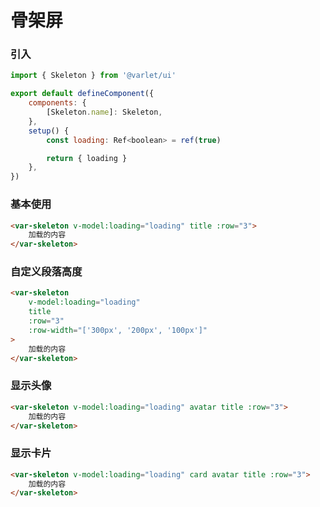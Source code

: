 # 骨架屏

### 引入

```js
import { Skeleton } from '@varlet/ui'

export default defineComponent({
	components: {
		[Skeleton.name]: Skeleton,
	},
	setup() {
		const loading: Ref<boolean> = ref(true)

		return { loading }
	},
})
```

### 基本使用

```html
<var-skeleton v-model:loading="loading" title :row="3">
	加载的内容
</var-skeleton>
```

### 自定义段落高度

```html
<var-skeleton
	v-model:loading="loading"
	title
	:row="3"
	:row-width="['300px', '200px', '100px']"
>
	加载的内容
</var-skeleton>
```

### 显示头像

```html
<var-skeleton v-model:loading="loading" avatar title :row="3">
	加载的内容
</var-skeleton>
```

### 显示卡片

```html
<var-skeleton v-model:loading="loading" card avatar title :row="3">
	加载的内容
</var-skeleton>
```
